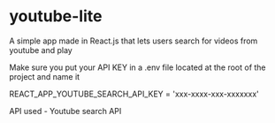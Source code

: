 # youtube-lite
A simple app made in React.js that lets users search for videos from youtube and play

Make sure you put your API KEY in a .env file located at the root of the project and name it

REACT_APP_YOUTUBE_SEARCH_API_KEY = 'xxx-xxxx-xxx-xxxxxxx'

API used - Youtube search API
